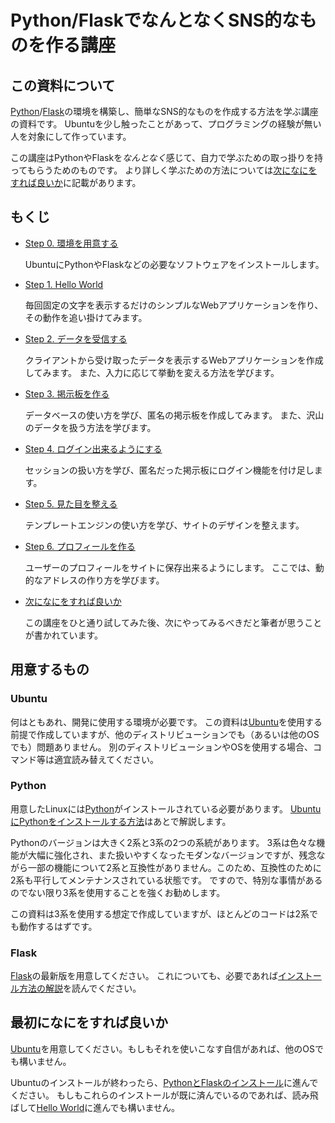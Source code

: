 Python/FlaskでなんとなくSNS的なものを作る講座
=============================================

## この資料について
[Python](https://www.python.jp/)/[Flask](http://flask.pocoo.org/)の環境を構築し、簡単なSNS的なものを作成する方法を学ぶ講座の資料です。
Ubuntuを少し触ったことがあって、プログラミングの経験が無い人を対象にして作っています。

この講座はPythonやFlaskを*なんとなく*感じて、自力で学ぶための取っ掛りを持ってもらうためのものです。
より詳しく学ぶための方法については[次になにをすれば良いか]()に記載があります。

## もくじ
- [Step 0. 環境を用意する](./0_install-requirements/)

  UbuntuにPythonやFlaskなどの必要なソフトウェアをインストールします。

- [Step 1. Hello World](./1_hello-world/)

  毎回固定の文字を表示するだけのシンプルなWebアプリケーションを作り、その動作を追い掛けてみます。

- [Step 2. データを受信する](./2_receive-data/)

  クライアントから受け取ったデータを表示するWebアプリケーションを作成してみます。
  また、入力に応じて挙動を変える方法を学びます。

- [Step 3. 掲示板を作る]()

  データベースの使い方を学び、匿名の掲示板を作成してみます。
  また、沢山のデータを扱う方法を学びます。

- [Step 4. ログイン出来るようにする]()

  セッションの扱い方を学び、匿名だった掲示板にログイン機能を付け足します。

- [Step 5. 見た目を整える]()

  テンプレートエンジンの使い方を学び、サイトのデザインを整えます。

- [Step 6. プロフィールを作る]()

  ユーザーのプロフィールをサイトに保存出来るようにします。
  ここでは、動的なアドレスの作り方を学びます。

- [次になにをすれば良いか]()

  この講座をひと通り試してみた後、次にやってみるべきだと筆者が思うことが書かれています。

## 用意するもの
### Ubuntu
何はともあれ、開発に使用する環境が必要です。
この資料は[Ubuntu](http://www.ubuntulinux.jp)を使用する前提で作成していますが、他のディストリビューションでも（あるいは他のOSでも）問題ありません。
別のディストリビューションやOSを使用する場合、コマンド等は適宜読み替えてください。

### Python
用意したLinuxには[Python](https://www.python.jp/)がインストールされている必要があります。
[UbuntuにPythonをインストールする方法](./0_install-requirements/#Pythonをインストールする)はあとで解説します。

Pythonのバージョンは大きく2系と3系の2つの系統があります。
3系は色々な機能が大幅に強化され、また扱いやすくなったモダンなバージョンですが、残念ながら一部の機能について2系と互換性がありません。このため、互換性のために2系も平行してメンテナンスされている状態です。
ですので、特別な事情があるのでない限り3系を使用することを強くお勧めします。

この資料は3系を使用する想定で作成していますが、ほとんどのコードは2系でも動作するはずです。

### Flask
[Flask](http://flask.pocoo.org/)の最新版を用意してください。
これについても、必要であれば[インストール方法の解説](./0_install-requirements/#Flaskをインストールする)を読んでください。

## 最初になにをすれば良いか
[Ubuntu](http://www.ubuntulinux.jp)を用意してください。もしもそれを使いこなす自信があれば、他のOSでも構いません。

Ubuntuのインストールが終わったら、[PythonとFlaskのインストール](./0_install-requirements/)に進んでください。
もしもこれらのインストールが既に済んでいるのであれば、読み飛ばして[Hello World](./1_hello-world/)に進んでも構いません。
